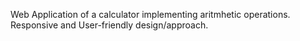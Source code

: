Web Application of a calculator implementing aritmhetic operations. 
Responsive and User-friendly design/approach.

